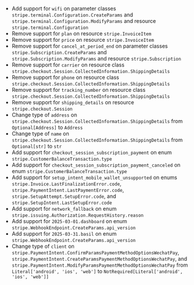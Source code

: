 * Add support for `wifi` on parameter classes `stripe.terminal.Configuration.CreateParams` and `stripe.terminal.Configuration.ModifyParams` and resource `stripe.terminal.Configuration`
* Remove support for `plan` on resource `stripe.InvoiceItem`
* Remove support for `price` on resource `stripe.InvoiceItem`
* Remove support for `cancel_at_period_end` on parameter classes `stripe.Subscription.CreateParams` and `stripe.Subscription.ModifyParams` and resource `stripe.Subscription`
* Remove support for `carrier` on resource class `stripe.checkout.Session.CollectedInformation.ShippingDetails`
* Remove support for `phone` on resource class `stripe.checkout.Session.CollectedInformation.ShippingDetails`
* Remove support for `tracking_number` on resource class `stripe.checkout.Session.CollectedInformation.ShippingDetails`
* Remove support for `shipping_details` on resource `stripe.checkout.Session`
* Change type of `address` on  `stripe.checkout.Session.CollectedInformation.ShippingDetails` from `Optional[Address]` to `Address`
* Change type of `name` on  `stripe.checkout.Session.CollectedInformation.ShippingDetails` from `Optional[str]` to `str`
* Add support for `checkout_session_subscription_payment` on enum `stripe.CustomerBalanceTransaction.type`
* Add support for `checkout_session_subscription_payment_canceled` on enum `stripe.CustomerBalanceTransaction.type`
* Add support for `setup_intent_mobile_wallet_unsupported` on enums `stripe.Invoice.LastFinalizationError.code`, `stripe.PaymentIntent.LastPaymentError.code`, `stripe.SetupAttempt.SetupError.code`, and `stripe.SetupIntent.LastSetupError.code`
* Add support for `network_fallback` on enum `stripe.issuing.Authorization.RequestHistory.reason`
* Add support for `2025-03-01.dashboard` on enum `stripe.WebhookEndpoint.CreateParams.api_version`
* Add support for `2025-03-31.basil` on enum `stripe.WebhookEndpoint.CreateParams.api_version`
* Change type of `client` on  `stripe.PaymentIntent.ConfirmParamsPaymentMethodOptionsWechatPay`, `stripe.PaymentIntent.CreateParamsPaymentMethodOptionsWechatPay`, and `stripe.PaymentIntent.ModifyParamsPaymentMethodOptionsWechatPay` from `Literal['android', 'ios', 'web']` to `NotRequired[Literal['android', 'ios', 'web']]`